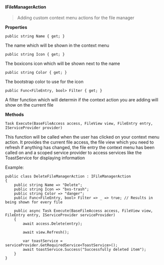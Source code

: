 #### IFileManagerAction

> Adding custom context menu actions for the file manager

**Properties**

```public string Name { get; }```

The name which will be shown in the context menu

```public string Icon { get; }```

The boxicons icon which will be shown next to the name

```public string Color { get; }```

The bootstrap color to use for the icon

```public Func<FileEntry, bool> Filter { get; }```

A filter function which will determin if the context action you are adding will show on the current file

**Methods**

```Task Execute(BaseFileAccess access, FileView view, FileEntry entry, IServiceProvider provider)```

This function will be called when the user has clicked on your context menu action. It provides the current file access, the file view which you need to refresh if anything has changed, the file entry the context menu has been called on and a scoped service provider to access services like the ToastService for displaying information

Example:
```
public class DeleteFileManagerAction : IFileManagerAction
{
    public string Name => "Delete";
    public string Icon => "bxs-trash";
    public string Color => "danger";
    public Func<FileEntry, bool> Filter => _ => true; // Results in being shown for every file

    public async Task Execute(BaseFileAccess access, FileView view, FileEntry entry, IServiceProvider serviceProvider)
    {
        await access.Delete(entry);

        await view.Refresh();

        var toastService = serviceProvider.GetRequiredService<ToastService>();
        await toastService.Success("Successfully deleted item");
    }
}
```